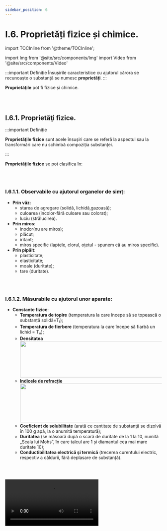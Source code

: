```yaml
---
sidebar_position: 6
---
```


# I.6. Proprietăți fizice și chimice.


import TOCInline from '@theme/TOCInline';

<TOCInline toc={toc} />




import Img from '@site/src/components/Img'
import Video from '@site/src/components/Video'


:::important Definiţie
Însușirile caracteristice cu ajutorul cărora se recunoaște o substanță se numesc **proprietăți**.
:::


**Proprietăţile** pot fi fizice și chimice.


<br></br>




## I.6.1. Proprietăţi fizice.

:::important Definiţie

**Proprietăţile fizice** sunt acele însușiri care se referă la aspectul sau la transformări care nu schimbă compoziția substanței.

:::


**Proprietăţile fizice** se pot clasifica în:

<br></br>




### I.6.1.1. **Observabile** cu ajutorul organelor de simț: 


- **Prin văz**: 
  - starea de agregare (solidă, lichidă,gazoasă);
   - culoarea (incolor-fără culoare sau colorat);
   - luciu (strălucirea).
- **Prin miros**: 
  - inodor(nu are miros);
   - plăcut;
   - iritant;
   - miros specific (laptele, clorul, oțetul - spunem că au miros specific).
- **Prin pipăit**: 
  - plasticitate; 
  - elasticitate;
  - moale (duritate);
  - tare (duritate).


<br></br>



### I.6.1.2. **Măsurabile** cu ajutorul unor aparate: 

- **Constante fizice**: 
  - **Temperatura de topire** (temperatura la care începe să se topească o substanță solidă=T<sub>t</sub>);
  - **Temperatura de fierbere** (temperatura la care începe să fiarbă un lichid = T<sub>v</sub>);
  - **Densitatea**           <Img className="img-responsive4" src="chimie/clasa7/capitolul1/1_61_2_FormulaDensitatii.jpg" width="1000" height="117" />
  - **Indicele de refracție**    <Img className="img-responsive4" src="chimie/clasa7/capitolul1/1_61_2_FormulaIndiceluiDeRefractie.jpg" width="1000" height="125" />
  - **Coeficient de solubilitate** (arată ce cantitate de substanță se dizolvă în 100 g apă, la o anumită temperatură);
  - **Duritatea** (se măsoară după o scară de duritate de la 1 la 10, numită „Scala lui Mohs”, în care talcul are 1 și diamantul cea mai mare duritate 10);
  - **Conductibilitatea electrică și termică** (trecerea curentului electric, respectiv a căldurii, fără deplasare de substanță).

<br></br>




<Video src="https://www.youtube.com/embed/qnHa0r_4tXk" />



<br></br>
<br></br>





## I.6.2. Proprietăţi chimice.

:::important Definiţie

**Proprietăţile chimice** sunt acele însușiri care se referă la transformări care schimbă compoziția substanței.

:::

#### Exemple de proprietăţi chimice:


#### •	Proprietatea de a arde (după arderea hârtiei, nu mai avem hârtie, avem cenușă);
#### •	Proprietatea grăsimilor de a râncezi (râncezeala este o altă substanță decât uleiul nerâncezit);
#### •	Proprietatea vinului de a se oțeti (oțetul este altă substanță decât vinul);
#### •	Proprietatea laptelui de a se acri (laptele acru are altă compoziție și alte proprietăți decât laptele dulce);
#### •	Proprietatea fierului de a rugini (rugina este altă substanță decât fierul);
#### •	Proprietatea cuprului de a cocli (cocleala este o substanță diferită de cupru ;
#### •	Proprietatea lemnului de a putrezi (putregaiul are altă compoziție decât lemnul).

<br></br>



## I.6.3. Observarea proprietăților fizice și chimice ale unor substanțe.

:::tip Experiment

**1.** Proprietatea fierului de a rugini

:::

**Materiale necesare:** eprubetă, pilitură de fier, vas cu apă.

**Descrierea experimentului:** Umezește o eprubetă și pune pe fundul ei pilitură de fier și răstoarn-o cu gura în jos într-un vas cu apă. Așteaptă o zi și vezi ce se întâmplă.

<Video src="https://www.youtube.com/embed/SKqwwUQPAGI" />

<br></br>

**Concluzia experimentului:** Fierul are proprietatea de a rugini - proprietate chimică, fiindcă fierul își schimbă compoziția și se transformă în rugină.


<br></br>
<br></br>

:::tip Experiment

**2.** Proprietatea unor substanțe de a arde

:::

**Materiale necesare:** magneziu panglică, pilitură de fier, sârmă de cupru, spirtieră, clește metalic, chibrit.

**Descrierea experimentului:** 

- Se ține cu cleștele o panglică de magneziu în vârful flăcării unei spirtiere și se observă că după un timp, magneziu se aprinde și arde cu o flacără orbitoare și se transformă într-un praf alb.

- Se ține cu cleștele o sârmă de cupru în vârful flăcării unei spirtiere și se observă că sârma de cupru arde cu o flacără verzuie și se înnegrește după ardere (se formează oxidul de cupru). 

- Presară în flacăra unei spirtiere pilitură de fier. Pilitura de fier arde cu scântei strălucitoare și se transformă într-o pulbere neagră (oxid de fier).



<Video src="https://www.youtube.com/embed/SJa0zry5eHY" />

<br></br>

:::warning Atenţie

Acest experiment se efectuează numai în prezența unui adult!

Când lucrezi cu surse de foc ai grijă să ai părul strâns și să nu porți haine cu mâneci largi!

A nu se privi flacăra orbitoare de la arderea magneziului întrucât aceasta produce leziuni ale ochilor!



:::



<br></br>


<Video src="https://www.youtube.com/embed/dXYjuTGyfG8" />

<br></br>

:::warning Atenţie

Acest experiment se efectuează numai în prezența unui adult!

Când lucrezi cu surse de foc ai grijă să ai părul strâns și să nu porți haine cu mâneci largi!


:::

<br></br>




<Video src="https://www.youtube.com/embed/4_CRNTq3wks" />

<br></br>

:::warning Atenţie

Acest experiment se efectuează numai în prezența unui adult!

Când lucrezi cu surse de foc ai grijă să ai părul strâns și să nu porți haine cu mâneci largi!

Pilitura de fier este inflamabilă! Ai grijă să nu te arzi de la așchiile incandescente!

:::


**Concluzia experimentului:** Unele substanțe au proprietatea de a arde - proprietate chimică, întrucât substanța și-a schimbat compoziția (magneziul s-a transformat în oxid de magneziu).


<br></br>
<br></br>

:::tip Experiment

**3.** Fierul are proprietatea de a forma cupru când este pus într-o soluţie de piatră vânătă.

:::

**Materiale necesare:** un cui de fier, un pahar Berzelius, soluție de piatră vânătă.

**Descrierea experimentului:** Se introduce cuiul în paharul cu soluție de piatră vânătă, astfel încât o parte a sa să rămână în aer. După puțin timp se observă că partea cuiului din soluție s-a acoperit cu o substanță arămie (cupru).


<Video src="https://www.youtube.com/embed/8E7UoWwzo7Q" />

<br></br>


:::warning Atenţie

Acest experiment se efectuează numai în prezența unui adult!

Atenție! Piatra vânătă este o substanță toxică, nu o atinge sau gusta!

:::


**Concluzia experimentului:** Fierul are proprietatea de a forma cupru când este pus într-o soluţie de piatră vânătă - proprietate chimică întrucât fierul și-a schimbat compoziția.



<br></br>
<br></br>

:::tip Experiment

**4.** Conductibilitatea electrică a unor substanțe

:::

**Materiale necesare:** circuit format dintr-o baterie, fire de legătură, bec, sârme metalice, mină de grafit, lemn, sticlă, gumă de cauciuc.

**Descrierea experimentului:** Leagă becul la baterie și la capetele două capete libere ale circuitului se intercalează diferite substanțe (fier, cupru, aur, argint, zinc, plumb, aluminiu, grafit, sticlă, lemn, cauciuc) și observă la care substanțe becul se aprinde.


<Video src="https://www.youtube.com/embed/D6DwEd43Fhk" />

<br></br>

**Concluzia experimentului:** Unele substanțe au proprietatea de a fi conductoare electrice, lăsând să treacă curentul electric prin ele (toate metalele, grafitul). Această proprietate se numește conductibilitate electrică – proprietate fizică fiindcă nu schimbă compoziția substanței. Alte substanțe sunt izolatoare electrice - adică nu lasă să treacă curentul prin ele (sticla, lemnul, cauciucul etc.).

<br></br>
<br></br>


:::tip Experiment

**5.** Conductibilitatea termică a unor metale

:::

**Materiale necesare:** lumânare, spirtieră, clește metalic, eprubetă, apă, sârmă de cupru, chibrit.


**Descrierea experimentului:** 
- Aprinde o lumânare și prelinge ceara topită de-a lungul sârmei, lasă să se întărească bobițele de ceară.
- Ține cu cleștele sârma ceruită în flacăra spirtierei și observă cum se topesc bobițele de ceară. 

<Video src="https://www.youtube.com/embed/fZ2WRoAQCow" />

<br></br>

:::warning Atenţie

Acest experiment se efectuează numai în prezența unui adult! Când lucrezi cu surse de foc ai grijă să ai părul strâns și să nu porți haine cu mâneci largi! 

:::

<br></br>

**Concluzia experimentului:** Metalele au proprietatea de a conduce căldura prin ele de la capătul încălzit spre cel neîncălzit, numită conductibilitate termică, adică sunt conductoare termice – proprietate fizică fiindcă nu schimbă compoziția substanței.









<br></br>
<br></br>










:::tip Experiment

**6.** Apa este izolatoare termică

:::

**Materiale necesare:** lumânare, spirtieră, clește metalic, eprubetă, apă, chibrit.


**Descrierea experimentului:** 
- Pune într-o eprubetă apă, până la jumătatea eprubetei;
- La flacăra unei spirtiere, încălzeşte apa din eprubeta la partea superioară, ţinând eprubeta cu mâna de partea de jos şi îndreptată cu gura în partea opusă a ta. 
 

<Video src="https://www.youtube.com/embed/lJXKmFISUpY" />

<br></br>

:::warning Atenţie

Acest experiment se efectuează numai în prezența unui adult! Când lucrezi cu surse de foc ai grijă să ai părul strâns și să nu porți haine cu mâneci largi! Atenție când lucrezi cu apă caldă să nu te arzi! 

:::

<br></br>

**Concluzia experimentului:** 
- După puţin timp, apa de la suprafaţă începe să fiarbă, în timp ce în partea de jos nu se simte deloc căldura.
- Apa este rău conductoare de căldură. Toate lichidele (cu excepţia mercurului, care este metal) sunt izolatoare termice. Încălzirea uniformă a lichidelor şi gazelor are loc prin convecţie, cu ajutorul curenţilor (deplasare de substanţă).
 


<br></br>
<br></br>


:::tip Experiment

**7.** Aerul este izolator termic

:::

**Materiale necesare:** lumânare, spirtieră, clește metalic, eprubetă, chibrit.


**Descrierea experimentului:** 
- Ia eprubeta goală (adică cu aer) şi introdu la capătul deschis al eprubetei un deget al mâinii;
- Încălzeşte fundul eprubetei (partea închisă) în flacăra spirtierei, agitând-o continuu pentru a nu se sparge. 

<Video src="https://www.youtube.com/embed/YVmB-YIRIVo" />

<br></br>

:::warning Atenţie

Acest experiment se efectuează numai în prezența unui adult! Când lucrezi cu surse de foc ai grijă să ai părul strâns și să nu porți haine cu mâneci largi

:::

<br></br>

**Concluzia experimentului:** 
- Degetul din eprubetă nu simte deloc căldura. 
- Aerul este rău conductor de căldură. În general, toate gazele sunt izolatoare termice, dar mai ales gazele rarefiate. Fibrele hainelor de lână, blana animalelor, penele păsărilor, zăpada sunt izolatoare termice, deoarece conţin aer.

<br></br>
<br></br>



:::tip Experiment

**8.** Apa are proprietatea de a fierbe la 100 °C

:::

**Materiale necesare:**: pahar Erlenmeyer cu apă distilată, dop de cauciuc prevăzut cu termometru, sită de azbest, spirtieră, chibrit, ceas sau cronometru.



**Descrierea experimentului:** 
- Închide apa din pahar cu ajutorul dopului prevăzut cu termometru astfel încât termometrul să nu intre în apă și încălzește apa prin intermediul sitei la flacăra spirtierei. 
- Măsoară timpul de la începerea încălzirii și completează următorul tabel:


| temperatură (°C)      |   20   |   30  |   40   |   50  |   60   |   70  |   80   |   90  |   100  |   100  |   100  |
| ---------- | :----: | ----: |  ----: | ----: | :----: | ----: |  ----: | ----: | ----: | ----: | ----: |
| timp (min)    |        |       |        |       |        |       |        |       |       |       |       |



<Video src="https://www.youtube.com/embed/cL01iloQrHQ" />

<br></br>

:::warning Atenţie

Acest experiment se efectuează numai în prezența unui adult! Când lucrezi cu surse de foc ai grijă să ai părul strâns și să nu porți haine cu mâneci largi! Atenție când lucrezi cu apă caldă să nu te arzi! 


:::

<br></br>

**Concluzia experimentului:** 
- Apa are proprietatea de a fierbe la 100 °C – proprietate fizică, fiindcă nu schimbă compoziția substanței (aburul este tot apă, dar în stare gazoasă) 
- Fiecare lichid începe să fiarbă la o anumită temperatură, numită temperatură de fierbere, care este o constantă de material (vezi tabel cu constante de la sfârșitul manualului). Pe parcursul fierberii temperatura de fierbere este constantă. 

<br></br>
<br></br>




## I.6.3. Aplică ce ai învăţat la Proprietăţi fizice şi chimice.



:::caution Temă

**1.** Precizează felul proprietății: fizică sau chimică. 






#### A. Piatra vânătă este solubilă în apă.
#### B. Lemnul are proprietatea de a putrezi.
#### C. Hârtia are proprietatea de a arde.
#### D. Fierul are proprietatea de a fi atras de magnet.
#### E. Dioxidul de carbon este un gaz incolor.
#### F. Cuprul are proprietatea de a cocli.
#### G. Sulful este izolator termic și electric.
#### H. Mercurul este lichid.
#### I. Ceața se formează prin condensarea vaporilor de apă din aer la suprafața pământului.
#### J. Gheața se topește în palmele copilului.

:::


<br></br>
<br></br>





